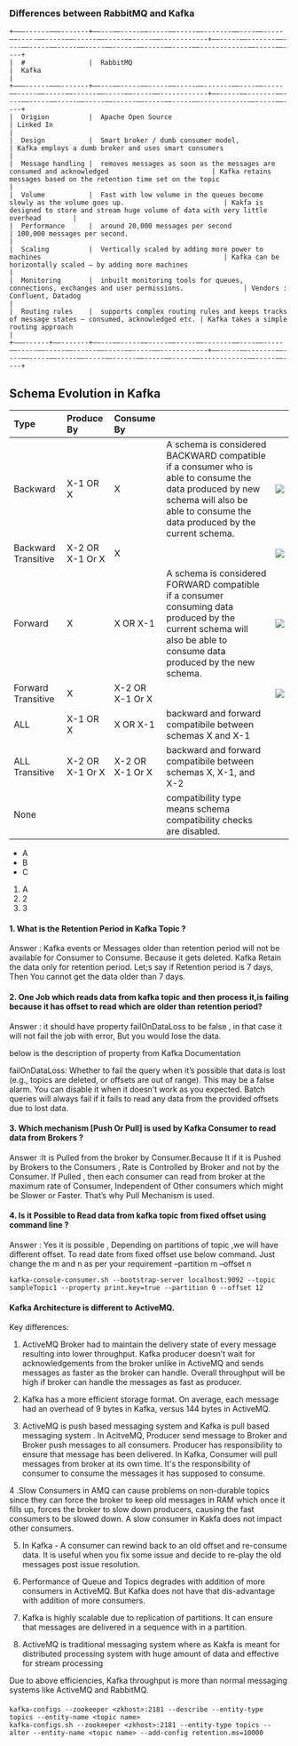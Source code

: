 ### Differences between RabbitMQ and Kafka

```commandline
+———------———-------+——---——-----——-----——-----——-------——----——-----——-----——-----——------——-----——-----——------------+——-----——-------——----——-----——-----——-----——------——-----——-----——------------——-----——----+
|  #                |  RabbitMQ                                                                                        |  Kafka                                                                                     |
+———------———-------+——---——-----——-----——-----——-------——----——-----——-----——-----——------——-----——-----——------------+——-----——-------——----——-----——-----——-----——------——-----——-----——------------——-----——----+
|  Origion          |  Apache Open Source                                                                              | Linked In                                                                                  |
|  Design           |  Smart broker / dumb consumer model,                                                             | Kafka employs a dumb broker and uses smart consumers                                       |
|  Message handling |  removes messages as soon as the messages are consumed and acknowledged                          | Kafka retains messages based on the retention time set on the topic                        |
|  Volume           |  Fast with low volume in the queues become slowly as the volume goes up.                         | Kakfa is designed to store and stream huge volume of data with very little overhead        |
|  Performance      |  around 20,000 messages per second                                                               | 100,000 messages per second.                                                               |
|  Scaling          |  Vertically scaled by adding more power to machines                                              | Kafka can be horizontally scaled – by adding more machines                                 |
|  Monitoring       |  inbuilt monitoring tools for queues, connections, exchanges and user permissions.               | Vendors : Confluent, Datadog                                                               |
|  Routing rules    |  supports complex routing rules and keeps tracks of message states – consumed, acknowledged etc. | Kafka takes a simple routing approach                                                      |
+———------+——-------+——---——-----——-----——-----——-------——----——-----——-----——-----——------——-----——-----——------------+——-----——-------——----——-----——-----——-----——------——-----——-----——------------——-----——----+
```

## Schema Evolution in Kafka

| Type                | Produce By        | Consume By      |                                                                                                                                                                                       |                                                                                                                                   |
|:--------------------|:------------------|:----------------|:--------------------------------------------------------------------------------------------------------------------------------------------------------------------------------------|:----------------------------------------------------------------------------------------------------------------------------------|
| Backward            | X-1 OR X          | X               | A schema is considered BACKWARD compatible if a consumer who is able to consume the data produced by new schema will also be able to consume the data produced by the current schema. | ![](https://www.hadoopinrealworld.com/wp-content/uploads/2020/01/Backward-compatiblity-type-no-default-value-1.png)               |
| Backward Transitive | X-2 OR X-1 Or X   | X               |                                                                                                                                                                                       | ![](https://www.hadoopinrealworld.com/wp-content/uploads/2020/01/Backward-Transitive.png)                                         |
| Forward             | X                 | X OR X-1        | A schema is considered FORWARD compatible if a consumer consuming data produced by the current schema will also be able to consume data produced by the new schema.                   | ![](https://www.hadoopinrealworld.com/wp-content/uploads/2020/01/Kafka-Schema-Registry-Forward-Compatibility-Type.png)            |
| Forward Transitive  | X                 | X-2 OR X-1 Or X |                                                                                                                                                                                       | ![](https://www.hadoopinrealworld.com/wp-content/uploads/2020/01/Forward-Transitive-Compatibility-Type-Kafka-Schema-Registry.png) |
| ALL                 | X-1 OR X          | X OR X-1        | backward and forward compatibile between schemas X and X-1                                                                                                                            |                                                                                                                                   |
| ALL Transitive      | X-2 OR X-1 Or X   | X-2 OR X-1 Or X | backward and forward compatibile between schemas X, X-1, and X-2                                                                                                                      |                                                                                                                                   |
| None                |                   |                 | compatibility type means schema compatibility checks are disabled.                                                                                                                    |                                                                                                                                   |


* A
* B
* C

1. A
2. 2
3. 3


#### 1. What is the Retention Period in Kafka Topic ?
   Answer :  Kafka events or Messages older than retention period will not be available for Consumer to Consume. Because it gets deleted. Kafka Retain the data only for retention period. Let;s say if Retention period is 7 days, Then You cannot get the data older than 7 days.

#### 2. One Job which reads data from kafka topic and then process it,is failing because it has offset to read which are older than retention period?

Answer : it should have property failOnDataLoss to be false , in that case it will not fail the job with error, But you would lose the data.

below is the description of property from Kafka Documentation

failOnDataLoss: Whether to fail the query when it’s possible that data is lost (e.g., topics are deleted, or offsets are out of range). This may be a false alarm. You can disable it when it doesn’t work as you expected. Batch queries will always fail if it fails to read any data from the provided offsets due to lost data.

#### 3. Which mechanism [Push Or Pull] is used by Kafka Consumer to read data from Brokers ?

Answer :It is Pulled from the broker by Consumer.Because It if it is Pushed by Brokers to the Consumers , Rate is Controlled by Broker and not by the Consumer.  If Pulled , then each consumer can read from broker at the maximum rate of Consumer, Independent of Other consumers which might be Slower or Faster. That’s why Pull Mechanism is used.

#### 4. Is it Possible to Read data from kafka topic from fixed offset using command line ?

Answer : Yes it is possible , Depending on partitions of topic ,we will have different offset. To read date from fixed offset use below command.
Just change the m and n as per your requirement  –partition m –offset n
```commandline
kafka-console-consumer.sh --bootstrap-server localhost:9092 --topic sampleTopic1 --property print.key=true --partition 0 --offset 12
```

#### Kafka Architecture is different to ActiveMQ.

Key differences:

1. ActiveMQ Broker had to maintain the delivery state of every message resulting into lower throughput. Kafka producer doesn’t wait for acknowledgements from the broker unlike in ActiveMQ and sends messages as faster as the broker can handle. Overall throughput will be high if broker can handle the messages as fast as producer.

2. Kafka has a more efficient storage format. On average, each message had an overhead of 9 bytes in Kafka, versus 144 bytes in ActiveMQ.

3. ActiveMQ is push based messaging system and Kafka is pull based messaging system . In AcitveMQ, Producer send message to Broker and Broker push messages to all consumers. Producer has responsibility to ensure that message has been delivered. In Kafka, Consumer will pull messages from broker at its own time. It's the responsibility of consumer to consume the messages it has supposed to consume.

4 .Slow Consumers in AMQ can cause problems on non-durable topics since they can force the broker to keep old messages in RAM which once it fills up, forces the broker to slow down producers, causing the fast consumers to be slowed down. A slow consumer in Kakfa does not impact other consumers.

5. In Kafka - A consumer can rewind back to an old offset and re-consume data. It is useful when you fix some issue and decide to re-play the old messages post issue resolution.

6. Performance of Queue and Topics degrades with addition of more consumers in ActiveMQ. But Kafka does not have that dis-advantage with addition of more consumers.

7. Kafka is highly scalable due to replication of partitions. It can ensure that messages are delivered in a sequence with in a partition.

8. ActiveMQ is traditional messaging system where as Kakfa is meant for distributed processing system with huge amount of data and effective for stream processing

Due to above efficiencies, Kafka throughput is more than normal messaging systems like ActiveMQ and RabbitMQ.

####
```
kafka-configs --zookeeper <zkhost>:2181 --describe --entity-type topics --entity-name <topic name>
kafka-configs.sh --zookeeper <zkhost>:2181 --entity-type topics --alter --entity-name <topic name> --add-config retention.ms=10000
```